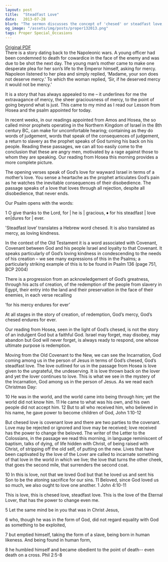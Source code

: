 ```yaml
---
layout: post
title:  "Steadfast Love"
date:   2013-07-28
blurb: "The sermon discusses the concept of 'chesed' or steadfast love, as seen in the Old Testament and in the life of Jesus. It emphasizes God's unwavering love, even in the face of rejection and disobedience. The sermon encourages listeners to embody this steadfast love in their own lives."
og_image: "/assets/img/posts/proper132013.png"
tags: Proper Special_Occasions
---
```

[Original PDF](/assets/pdf/proper132013.pdf)    
There is a story dating back to the Napoleonic wars. A young officer had been condemned to death for cowardice in the face of the enemy and was due to be shot the next day. The young man’s mother came to make one desperate plea for her son’s life to the Emperor himself, asking for mercy. Napoleon listened to her plea and simply replied, ‘Madame, your son does not deserve mercy.’ To which the woman replied, ‘Sir, if he deserved mercy it would not be mercy.’

It is a story that has always appealed to me – it underlines for me the extravagance of mercy, the sheer graciousness of mercy, to the point of going beyond what is just. This came to my mind as I read our Lesson from Hosea and the psalm appointed for today.

In recent weeks, in our readings appointed from Amos and Hosea, the so called minor prophets operating in the Northern Kingdom of Israel in the 8th century BC, can make for uncomfortable hearing; containing as they do words of judgement, words that speak of the consequences of judgement, a return to slavery as the prophet speaks of God turning his back on his people. Reading these passages, we can all too easily come to the conclusion that these are angry men, motivated by a rage against those to whom they are speaking. Our reading from Hosea this morning provides a more complete picture.

The opening verses speak of God’s love for wayward Israel in terms of a mother’s love. You sense a heartache as the prophet articulates God’s pain as he watches the inevitable consequences of their disobedience. The passage speaks of a love that loves through all rejection, despite all disobedience, that never ends.

Our Psalm opens with the words:

1 O give thanks to the Lord, for | he is | gracious, ♦
for his steadfast | love en|dures for | ever.

'Steadfast love’ translates a Hebrew word chesed. It is also translated as mercy, as loving kindness.

In the context of the Old Testament it is a word associated with Covenant, Covenant between God and his people Israel and loyalty to that Covenant. It speaks particularly of God’s loving kindness in condescending to the needs of his creation – we see many expressions of this in the Psalms; a particularly striking example of this is to be found in Psalm 136 (page 751, BCP 2004)

There is a progression from an acknowledgement of God’s greatness, through his acts of creation, of the redemption of the people from slavery in Egypt, their entry into the land and their preservation in the face of their enemies, in each verse recalling

‘for his mercy endures for ever’

At all stages in the story of creation, of redemption, God’s mercy, God’s chesed endures for ever.

Our reading from Hosea, seen in the light of God’s chesed, is not the story of an indulgent God but a faithful God. Israel may forget, may disobey, may abandon but God will never forget, is always ready to respond, one whose ultimate purpose is redemption.

Moving from the Old Covenant to the New, we can see the Incarnation, God coming among us in the person of Jesus in terms of God’s chesed, God’s steadfast love. The love outlined for us in the passage from Hosea is love given to the ungrateful, the undeserving. It is love thrown back on the lover and yet the lover continues to love. This is what we see in the mystery of the Incarnation, God among us in the person of Jesus. As we read each Christmas Day:

10 He was in the world, and the world came into being through him; yet the world did not know him. 11 He came to what was his own, and his own people did not accept him. 12 But to all who received him, who believed in his name, he gave power to become children of God, John 1:10-12

But chesed love is covenant love and there are two parties to the covenant. Love may be rejected or ignored and love may be received; love received has the power to change the beloved. The writer of the Letter to the Colossians, in the passage we read this morning, in language reminiscent of baptism, talks of dying, of life hidden with Christ, of being raised with Christ, of stripping off the old self, of putting on the new. Lives that have been captivated by the love of the Lover are called to incarnate something of that love in the world in which we live; the love that turns the other cheek, that goes the second mile, that surrenders the second coat.

10 In this is love, not that we loved God but that he loved us and sent his Son to be the atoning sacrifice for our sins. 11 Beloved, since God loved us so much, we also ought to love one another. 1 John 4:10-11

This is love, this is chesed love, steadfast love. This is the love of the Eternal Lover, that has the power to change even me.

5 Let the same mind be in you that was in Christ Jesus,

6 who, though he was in the form of God, did not regard equality with God as something to be exploited,

7 but emptied himself, taking the form of a slave, being born in human likeness. And being found in human form,

8 he humbled himself and became obedient to the point of death-- even death on a cross. Phil 2:5-8

